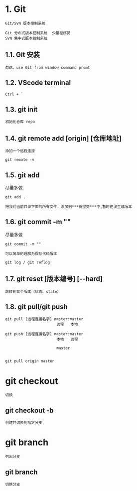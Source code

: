 # 1. Git 


    Git/SVN 版本控制系统
    
    Git 分布式版本控制系统  少量程序员
    SVN 集中式版本控制系统

## 1.1. Git 安装

    勾选，use Git from window command promt

## 1.2. VScode terminal

    Ctrl + `

## 1.3. git init

    初始化仓库 repo

## 1.4. git remote add [origin] [仓库地址]

    添加一个远程连接

    git remote -v

## 1.5. git add

尽量多做

    git add .  
    
    把我们当前目录下面的所有文件，添加到***待提交***中,暂时还没生成版本

## 1.6. git commit -m ""

尽量多做

    git commit -m ""

    可以简单的理解为保存代码版本

    git log / git reflog

## 1.7. git reset [版本编号] [--hard]

    跳转到某个版本（状态、state）

## 1.8. git pull/git push

    git pull [远程连接名字] master:master
                           远程   本地      

    git push [远程连接名字] master:master
                           本地   远程 
                           
                           master 


    git pull origin master

# git checkout <branchName>
    切换
## git checkout -b <branchName>
    创建并切换到指定分支

# git branch
    列出分支
## git branch <branchName>
    切换分支
